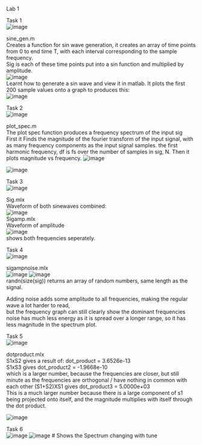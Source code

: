 Lab 1  

Task 1  
![image](https://github.com/user-attachments/assets/197098b8-0169-4f84-86b2-03012dc54873)

sine_gen.m  
Creates a function for sin wave generation, it creates an array of time points from 0 to end  time T, with each interval corresponding to the sample frequency.  
Sig is each of these time points put into a sin function and multiplied by amplitude.  
![image](https://github.com/user-attachments/assets/4d093e58-caa0-49f3-b8f0-db3e29a7fe55)  
Learnt how to generate a sin wave and view it in matlab. It plots the first 200 sample values onto a graph to produces this:  
![image](https://github.com/user-attachments/assets/10558c2f-715f-4293-9655-f3ce2644f250)

Task 2  
![image](https://github.com/user-attachments/assets/86995d3d-14af-4f79-a145-c79bcd3d5700)

plot_spec.m  
The plot spec function produces a frequency spectrum of the input sig  
First it Finds the magnitude of the fourier transform of the input signal, with as many frequency components as the input signal samples. the first harmonic frequency, df is fs over the number of samples in sig, N. Then it plots magnitude vs frequency.
![image](https://github.com/user-attachments/assets/6c220845-df14-4ff5-b791-8c95781c106b)

![image](https://github.com/user-attachments/assets/301932e1-6e0f-479b-9560-d4cc8a6ff81b)

Task 3  
![image](https://github.com/user-attachments/assets/402ba2cb-6762-4bbd-b562-be4ecda6240a)

Sig.mlx  
Waveform of both sinewaves combined:  
![image](https://github.com/user-attachments/assets/24a3e4ad-89e3-42dc-b41c-20a37719350d)  
Sigamp.mlx  
Waveform of amplitude  
![image](https://github.com/user-attachments/assets/981af629-08d5-4217-985b-94860b476c69)  
shows both frequencies seperately.  

Task 4  
![image](https://github.com/user-attachments/assets/6ec5fea3-6118-49fd-afb0-8c486a7e073b)

sigampnoise.mlx  
![image](https://github.com/user-attachments/assets/59216b8d-3792-40bf-bea8-41b465cf1b82)
![image](https://github.com/user-attachments/assets/4fe13bd5-1714-490b-8f3f-94e4f5fec7c9)  
randn(size(sig)) returns an array of random numbers, same length as the signal.  
  
Adding noise adds some amplitude to all frequencies, making the regular wave a lot harder to read,  
but the frequency graph can still clearly show the dominant frequencies    
noise has much less energy as it is spread over a longer range, so it has less magnitude in the spectrum plot.  

Task 5  
![image](https://github.com/user-attachments/assets/611cae4e-784b-4e60-8b89-ba7c6852f5fc)

dotproduct.mlx  
S1xS2 gives a result of: dot_product = 3.6526e-13  
S1xS3 gives dot_product2 = -1.9668e-10  
which is a larger number, because the frequencies are closer, but still minute as the frequencies are orthogonal / have nothing in common with each other
(S1+S2)XS1 gives dot_product3 = 5.0000e+03  
This is a much larger number because there is a large component of s1 being projected onto itself, and the magnitude multiplies with itself through the dot product.  

![image](https://github.com/user-attachments/assets/282339ef-f8ae-4033-80dc-9c3348c39e65)

Task 6  
![image](https://github.com/user-attachments/assets/9c517f83-9b41-4148-83b9-9ad232447030)
![image](https://github.com/user-attachments/assets/939f5d9d-0e4d-4781-a8c0-473cbd1f42e1)  #
Shows the Spectrum changing with tune  

